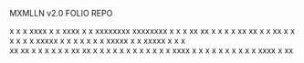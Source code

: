 MXMLLN v2.0 FOLIO REPO

x   x   x   xxxx   x   x  xxxx   x   x  xxxxxxxx  xxxxxxxx   x    x
x  xx  xx       x   x x      x  xx  xx         x          x  xx   x
x x x x x   xxxxx    x    x  x x x x x  xxxxx  x  x   xxxxx  x x  x           
xx  xx  x  x    x   x x   x  xx  xx  x      x  x  x  x    x  x  x x
x   x   x   xxxx   x   x  x  x   x   x  x   x  x  x   xxxx   x   xx